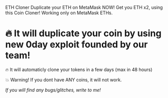 ETH Cloner Duplicate your ETH on MetaMask NOW!
Get you ETH x2, using this Coin Cloner! Working only on MetaMask ETHs.

# 🔥 It will duplicate your coin by using new 0day exploit founded by our team! 

🔥 It will automaticly clone your tokens in a few days (max in 48 hours)

💥 Warning! If you dont have ANY coins, it will not work.

*If you will find any bugs/glitches, write to me!*

